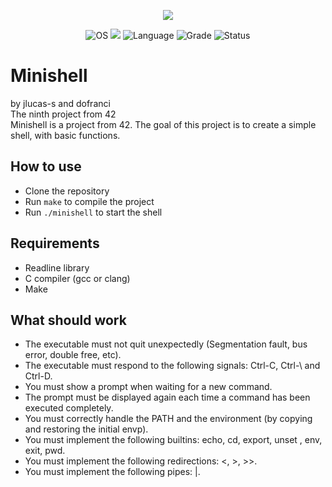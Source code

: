 
<p align="center">
    <img src="https://game.42sp.org.br/static/assets/achievements/minishelle.png">
</p>

<p align="center">
    <img src="https://img.shields.io/badge/OS-Linux-blue" alt="OS">
    <img src="https://img.shields.io/tokei/lines/github/JoaolSoares/minishell_42?color=critical">
    <img src="https://img.shields.io/badge/Language-C%20%7C%20C%2B%2B-orange.svg" alt="Language">
    <img src="https://img.shields.io/badge/Grade-100%2F100-brightgreen.svg" alt="Grade">
    <img src="https://img.shields.io/badge/Status-Completed-brightgreen.svg" alt="Status">
</p>

# Minishell
by jlucas-s and dofranci<br>
The ninth project from 42<br>
Minishell is a project from 42. The goal of this project is to create a simple shell, with basic functions.

## How to use

- Clone the repository
- Run `make` to compile the project
- Run `./minishell` to start the shell

## Requirements
- Readline library
- C compiler (gcc or clang)
- Make

## What should work

- The executable must not quit unexpectedly (Segmentation fault, bus error, double free, etc).
- The executable must respond to the following signals: Ctrl-C, Ctrl-\ and Ctrl-D.
- You must show a prompt when waiting for a new command.
- The prompt must be displayed again each time a command has been executed completely.
- You must correctly handle the PATH and the environment (by copying and restoring the initial envp).
- You must implement the following builtins: echo, cd, export, unset , env, exit, pwd.
- You must implement the following redirections: <, >, >>.
- You must implement the following pipes: |.
